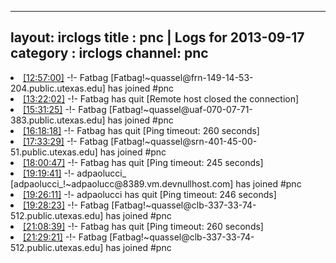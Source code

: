 
---
layout: irclogs
title : pnc | Logs for 2013-09-17
category : irclogs
channel: pnc
---
<li class="logitem"><a href="#12:57:00" name="12:57:00" class="time">[12:57:00]</a> -!- <span class="join">Fatbag</span> [Fatbag!~quassel@frn-149-14-53-204.public.utexas.edu] has joined #pnc </li>
<li class="logitem"><a href="#13:22:02" name="13:22:02" class="time">[13:22:02]</a> -!- <span class="quit">Fatbag</span> has quit [Remote host closed the connection] </li>
<li class="logitem"><a href="#15:31:25" name="15:31:25" class="time">[15:31:25]</a> -!- <span class="join">Fatbag</span> [Fatbag!~quassel@uaf-070-07-71-383.public.utexas.edu] has joined #pnc </li>
<li class="logitem"><a href="#16:18:18" name="16:18:18" class="time">[16:18:18]</a> -!- <span class="quit">Fatbag</span> has quit [Ping timeout: 260 seconds] </li>
<li class="logitem"><a href="#17:33:29" name="17:33:29" class="time">[17:33:29]</a> -!- <span class="join">Fatbag</span> [Fatbag!~quassel@srn-401-45-00-51.public.utexas.edu] has joined #pnc </li>
<li class="logitem"><a href="#18:00:47" name="18:00:47" class="time">[18:00:47]</a> -!- <span class="quit">Fatbag</span> has quit [Ping timeout: 245 seconds] </li>
<li class="logitem"><a href="#19:19:41" name="19:19:41" class="time">[19:19:41]</a> -!- <span class="join">adpaolucci_</span> [adpaolucci_!~adpaolucc@8389.vm.devnullhost.com] has joined #pnc </li>
<li class="logitem"><a href="#19:26:11" name="19:26:11" class="time">[19:26:11]</a> -!- <span class="quit">adpaolucci</span> has quit [Ping timeout: 246 seconds] </li>
<li class="logitem"><a href="#19:28:23" name="19:28:23" class="time">[19:28:23]</a> -!- <span class="join">Fatbag</span> [Fatbag!~quassel@clb-337-33-74-512.public.utexas.edu] has joined #pnc </li>
<li class="logitem"><a href="#21:08:39" name="21:08:39" class="time">[21:08:39]</a> -!- <span class="quit">Fatbag</span> has quit [Ping timeout: 260 seconds] </li>
<li class="logitem"><a href="#21:29:21" name="21:29:21" class="time">[21:29:21]</a> -!- <span class="join">Fatbag</span> [Fatbag!~quassel@clb-337-33-74-512.public.utexas.edu] has joined #pnc </li>


